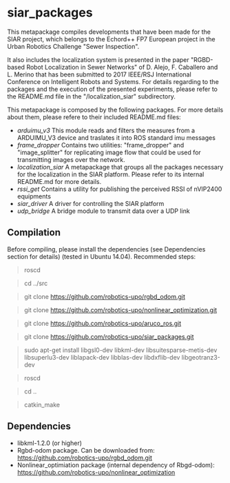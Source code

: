 # siar_packages

This metapackage compiles developments that have been made for the SIAR project, which belongs to the Echord++ FP7 European project in the Urban Robotics Challenge "Sewer Inspection".

It also includes the localization system is presented in the paper "RGBD-based Robot Localization in Sewer Networks" of D. Alejo, F. Caballero and L. Merino that has been submitted to 2017 IEEE/RSJ International Conference on Intelligent Robots and Systems. For details regarding to the packages and the execution of the presented experiments, please refer to the README.md file in the "/localization_siar" subdirectory.

This metapackage is composed by the following packages. For more details about them, please refere to their included README.md files:

* *arduimu_v3* This module reads and filters the measures from a ARDUIMU_V3 device and traslates it into ROS standard imu messages
* *frame_dropper* Contains two utilities: "frame_dropper" and "image_splitter" for replicating image flow that could be used for transmitting images over the network.
* *localization_siar* A metapackage that groups all the packages necessary for the localization in the SIAR platform. Please refer to its internal README.md for more details.
* *rssi_get* Contains a utility for publishing the perceived RSSI of nVIP2400 equipments
* *siar_driver* A driver for controlling the SIAR platform
* *udp_bridge* A bridge module to transmit data over a UDP link

## Compilation

Before compiling, please install the dependencies (see Dependencies section for details) (tested in Ubuntu 14.04). Recommended steps:


 > roscd 
 
 > cd ../src
 
 > git clone https://github.com/robotics-upo/rgbd_odom.git
 
 > git clone https://github.com/robotics-upo/nonlinear_optimization.git
 
 > git clone https://github.com/robotics-upo/aruco_ros.git
 
 > git clone https://github.com/robotics-upo/siar_packages.git
 
 > sudo apt-get install libgsl0-dev libkml-dev libsuitesparse-metis-dev libsuperlu3-dev liblapack-dev libblas-dev libdxflib-dev libgeotranz3-dev
 
 > roscd
 
 > cd ..
 
 > catkin_make

## Dependencies

- libkml-1.2.0 (or higher)
- Rgbd-odom package. Can be downloaded from: https://github.com/robotics-upo/rgbd_odom.git
- Nonlinear_optimiation package (internal dependency of Rbgd-odom): https://github.com/robotics-upo/nonlinear_optimization

